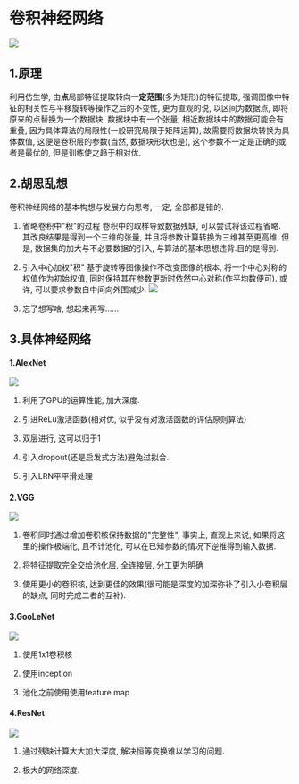 # 卷积神经网络

![](cnn.png)

## 1.原理

利用仿生学, 由**点**局部特征提取转向**一定范围**(多为矩形)的特征提取, 强调图像中特征的相关性与平移旋转等操作之后的不变性, 更为直观的说, 以区间为数据点, 即将原来的点替换为一个数据块, 数据块中有一个张量, 相近数据块中的数据可能会有重叠, 因为具体算法的局限性(一般研究局限于矩阵运算), 故需要将数据块转换为具体数值, 这便是卷积层的参数(当然, 数据块形状也是), 这个参数不一定是正确的或者是最优的, 但是训练使之趋于相对优.

## 2.胡思乱想

卷积神经网络的基本构想与发展方向思考, 一定, 全部都是错的.

1. 省略卷积中"积"的过程
    卷积中的取样导致数据残缺, 可以尝试将该过程省略. 其改良结果是得到一个三维的张量, 并且将参数计算转换为三维甚至更高维. 但是, 数据集的加大与不必要数据的引入, 与算法的基本思想违背.目的是得到.

2. 引入中心加权"积"
    基于旋转等图像操作不改变图像的根本, 将一个中心对称的权值作为初始权值, 同时保持其在参数更新时依然中心对称(作平均数便可). 或许, 可以要求参数自中间向外围减少.
    ![](参数.jpg)

3. 忘了想写啥, 想起来再写......

## 3.具体神经网络

#### 1.AlexNet

![](alexnet.png)

1. 利用了GPU的运算性能, 加大深度.

2. 引进ReLu激活函数(相对优, 似乎没有对激活函数的评估原则算法)

3. 双层进行, 这可以归于1

4. 引入dropout(还是启发式方法)避免过拟合.

5. 引入LRN平平滑处理

#### 2.VGG

![](vgg16.png)

1. 卷积同时通过增加卷积核保持数据的"完整性", 事实上, 直观上来说, 如果将这里的操作极端化, 且不计池化, 可以在已知参数的情况下逆推得到输入数据.

2. 将特征提取完全交给池化层, 全连接层, 分工更为明确

3. 使用更小的卷积核, 达到更佳的效果(很可能是深度的加深弥补了引入小卷积层的缺点, 同时完成二者的互补).

#### 3.GooLeNet

![](googlenet.png)

1. 使用1x1卷积核

2. 使用inception

3. 池化之前使用使用feature map

#### 4.ResNet

![](resnet.png)

1. 通过残缺计算大大加大深度, 解决恒等变换难以学习的问题.

2. 极大的网络深度.
